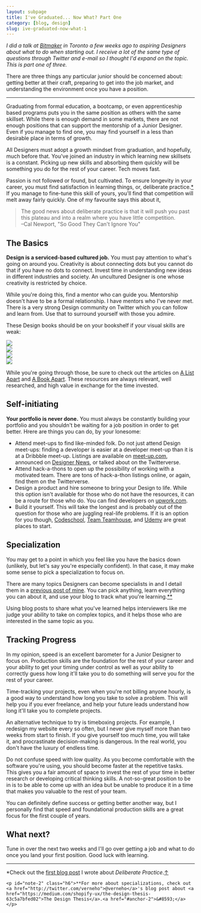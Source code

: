 ```yaml
---
layout: subpage
title: I've Graduated... Now What? Part One
category: [blog, design]
slug: ive-graduated-now-what-1
---
```

*I did a talk at <a href="https://bitmaker.co/">Bitmaker</a> in Toronto a few weeks ago to aspiring Designers about what to do when starting out. I receive a lot of the same type of questions through Twitter and e-mail so I thought I'd expand on the topic. This is part one of three.*

There are three things any particular junior should be concerned about: getting better at their craft, preparing to get into the job market, and understanding the environment once you have a position.

<hr class="small">

Graduating from formal education, a bootcamp, or even apprenticeship based programs puts you in the same position as others with the same skillset. While there is enough demand in some markets, there are not enough positions that can support the mentorship of a Junior Designer. Even if you manage to find one, you may find yourself in a less than desirable place in terms of growth.

All Designers must adopt a growth mindset from graduation, and hopefully, much before that. You've joined an industry in which learning new skillsets is a constant. Picking up new skills and absorbing them quickly will be something you do for the rest of your career. Tech moves fast.

Passion is not followed or found, but cultivated. To ensure longevity in your career, you must find satisfaction in learning things, or, deliberate practice.<a id="anchor-1" href="#note-1">&#42;</a> If you manage to fine-tune this skill of yours, you'll find that competition will melt away fairly quickly. One of my favourite says this about it,

<blockquote class="large">
	<p>The good news about deliberate practice is that it will push you past this plateau and into a realm where you have little competition.
	<br>–Cal Newport, "So Good They Can't Ignore You"</p>
</blockquote>

## The Basics

**Design is a serviced-based cultured job.** You must pay attention to what's going on around you. Creativity is about connecting dots but you cannot do that if you have no dots to connect. Invest time in understanding new ideas in different industries and society. An uncultured Designer is one whose creativity is restricted by choice.

While you're doing this, find a mentor who can guide you. Mentorship doesn't have to be a formal relationship. I have mentors who I've never met. There is a very strong Design community on Twitter which you can follow and learn from. Use that to surround yourself with those you admire.

These Design books should be on your bookshelf if your visual skills are weak:

<div class="grid">
	<div class="grid__item one--one-half">
		<div class="grid">
			<div class="grid__item one-half">
				<a  href="https://www.amazon.com/gp/product/1616890363/ref=as_li_tl?ie=UTF8&camp=1789&creative=9325&creativeASIN=1616890363&linkCode=as2&tag=heltraprodes-20&linkId=14f710a3f470e276efc880469c2c8363"><img src="/img/post/55-geometryofdesign.jpg" class="book-cover"></a>
			</div>
			<div class="grid__item one-half">
				<a href="https://www.amazon.com/gp/product/0205066445/ref=as_li_tl?ie=UTF8&camp=1789&creative=9325&creativeASIN=0205066445&linkCode=as2&tag=heltraprodes-20&linkId=a5215ae03949c673f5de7e73bf2442cf"><img src="/img/post/55-typeprimer.jpg" class="book-cover"></a>
			</div>
		</div>
	</div>
	<div class="grid__item one--one-half">
		<div class="grid">
			<div class="grid__item one-half">
				<a  href="https://www.amazon.com/gp/product/2917855665/ref=as_li_tl?ie=UTF8&camp=1789&creative=9325&creativeASIN=2917855665&linkCode=as2&tag=heltraprodes-20&linkId=01a1a6adc9b37f0eb5fff609f4e5dadc"><img src="/img/post/55-detailintypography.jpg" class="book-cover"></a>
			</div>
			<div class="grid__item one-half">
				<a href="https://www.amazon.com/gp/product/0881792128/ref=as_li_tl?ie=UTF8&camp=1789&creative=9325&creativeASIN=0881792128&linkCode=as2&tag=heltraprodes-20&linkId=fbe40407a60bcaf54cb1673a7025cdc7"><img src="/img/post/55-elementsoftypographicstyle.jpg" class="book-cover"></a>
			</div>
		</div>
	</div>
</div>

While you're going through those, be sure to check out the articles on <a href="http://alistapart.com/">A List Apart</a> and <a href="https://abookapart.com/">A Book Apart</a>. These resources are always relevant, well researched, and high value in exchange for the time invested.

## Self-initiating

**Your portfolio is never done.** You must always be constantly building your portfolio and you shouldn't be waiting for a job position in order to get better. Hrere are things you can do, by your lonesome:

- Attend meet-ups to find like-minded folk. Do not just attend Design meet-ups: finding a developer is easier at a developer meet-up than it is at a Dribbble meet-up. Listings are available on <a href="">meet-up.com</a>, announced on <a href="">Designer News</a>, or talked about on the Twitterverse.
- Attend hack-a-thons to open up the possibility of working with a motivated team. There are tons of hack-a-thon listings online, or again, find them on the Twitterverse.
- Design a product and hire someone to bring your Design to life. While this option isn't available for those who do not have the resources, it can be a route for those who do. You can find developers on <a href="https://www.upwork.com/?r">upwork.com</a>.
- Build it yourself. This will take the longest and is probably out of the question for those who are juggling real-life problems. If it is an option for you though, <a href="http://codeschool.com">Codeschool</a>, <a href="https://teamtreehouse.com/">Team Teamhouse</a>, and <a href="https://www.udemy.com/">Udemy</a> are great places to start.

## Specialization

You may get to a point in which you feel like you have the basics down (unlikely, but let's say you're especially confident). In that case, it may make some sense to pick a specialization to focus on.

There are many topics Designers can become specialists in and I detail them in a <a href="http://helentran.com/deliberate-practice">previous post of mine</a>. You can pick anything, learn everything you can about it, and use your blog to track what you're learning.<a id="anchor-2" href="#note-2">&#42;&#42;</a>

Using blog posts to share what you've learned helps interviewers like me judge your ability to take on complex topics, and it helps those who are interested in the same topic as you.

## Tracking Progress

In my opinion, speed is an excellent barometer for a Junior Designer to focus on. Production skills are the foundation for the rest of your career and your ability to get your timing under control as well as your ability to correctly guess how long it'll take you to do something will serve you for the rest of your career.

Time-tracking your projects, even when you're not billing anyone hourly, is a good way to understand how long you take to solve a problem. This will help you if you ever freelance, and help your future leads understand how long it'll take you to complete projects.

An alternative technique to try is timeboxing projects. For example, I redesign my website every so often, but I never give myself more than two weeks from start to finish. If you give yourself too much time, you will take it, and procrastinate  decision-making is dangerous. In the real world, you don't have the luxury of endless time.

Do not confuse speed with low quality. As you become comfortable with the software you're using, you should become faster at the repetitive tasks. This gives you a fair amount of space to invest the rest of your time in better research or developing critical thinking skills. A not-so-great position to be in is to be able to come up with an idea but be unable to produce it in a time that makes you valuable to the rest of your team. 

You can definitely define success or getting better another way, but I personally find that speed and foundational production skills are a great focus for the first couple of years. 

## What next?

Tune in over the next two weeks and I'll go over getting a job and what to do once you land your first position. Good luck with learning.

<hr class="small">

<div class="fieldnotes">
    <p id="note-1" class="h6">*Check out the <a href="http://helentran.com/deliberate-practice">first blog post</a> I wrote about <em>Deliberate Practice</em>.<a href="#anchor-1">&#8593;</a></p>

    <p id="note-2" class="h6">**For more about specializations, check out <a href="http://twitter.com/verneho">@verneho</a>'s blog post about <a href="https://medium.com/shopify-ux/the-design-thesis-63c5a7bfed02">The Design Thesis</a>.<a href="#anchor-2">&#8593;</a></p>
</div>
